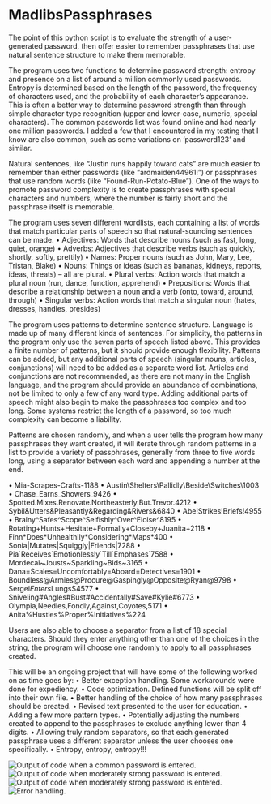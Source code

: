 # MadlibsPassphrases

The point of this python script is to evaluate the strength of a user-generated password, then offer easier to remember passphrases that use natural sentence structure to make them memorable.

The program uses two functions to determine password strength: entropy and presence on a list of around a million commonly used passwords. Entropy is determined based on the length of the password, the frequency of characters used, and the probability of each character’s appearance. This is often a better way to determine password strength than through simple character type recognition (upper and lower-case, numeric, special characters). The common passwords list was found online and had nearly one million passwords. I added a few that I encountered in my testing that I know are also common, such as some variations on ‘password123’ and similar.

Natural sentences, like “Justin runs happily toward cats” are much easier to remember than either passwords (like “ardmaiden44961!”) or passphrases that use random words (like “Found-Run-Potato-Blue”). One of the ways to promote password complexity is to create passphrases with special characters and numbers, where the number is fairly short and the passphrase itself is memorable.

The program uses seven different wordlists, each containing a list of words that match particular parts of speech so that natural-sounding sentences can be made.
•	Adjectives: Words that describe nouns (such as fast, long, quiet, orange)
•	Adverbs: Adjectives that describe verbs (such as quickly, shortly, softly, prettily)
•	Names: Proper nouns (such as John, Mary, Lee, Tristan, Blake)
•	Nouns: Things or ideas (such as bananas, kidneys, reports, ideas, threats) – all are plural.
•	Plural verbs: Action words that match a plural noun (run, dance, function, apprehend)
•	Prepositions: Words that describe a relationship between a noun and a verb (onto, toward, around, through)
•	Singular verbs: Action words that match a singular noun (hates, dresses, handles, presides)

The program uses patterns to determine sentence structure. Language is made up of many different kinds of sentences. For simplicity, the patterns in the program only use the seven parts of speech listed above. This provides a finite number of patterns, but it should provide enough flexibility. Patterns can be added, but any additional parts of speech (singular nouns, articles, conjunctions) will need to be added as a separate word list. Articles and conjunctions are not recommended, as there are not many in the English language, and the program should provide an abundance of combinations, not be limited to only a few of any word type. Adding additional parts of speech might also begin to make the passphrases too complex and too long. Some systems restrict the length of a password, so too much complexity can become a liability.

Patterns are chosen randomly, and when a user tells the program how many passphrases they want created, it will iterate through random patterns in a list to provide a variety of passphrases, generally from three to five words long, using a separator between each word and appending a number at the end.

•	Mia-Scrapes-Crafts-1188
•	Austin\Shelters\Pallidly\Beside\Switches\1003
•	Chase_Earns_Showers_9426
•	Spotted.Mixes.Renovate.Northeasterly.But.Trevor.4212
•	Sybil&Utters&Pleasantly&Regarding&Rivers&6840
•	Abe!Strikes!Briefs!4955
•	Brainy^Safes^Scope^Selfishly^Over^Eloise^8195
•	Rotating+Hunts+Hesitate+Formally+Closeby+Juanita+2118
•	Finn\*Does\*Unhealthily\*Considering\*Maps\*400
•	Sonia|Mutates|Squiggly|Friends|7288
•	Pia\`Receives\`Emotionlessly\`Till\`Emphases\`7588
•	Mordecai\~Jousts\~Sparkling\~Bids\~3165
•	Dana=Scales=Uncomfortably=Aboard=Detectives=1901
•	Boundless@Armies@Procure@Gaspingly@Opposite@Ryan@9798
•	Sergei$Enters$Lungs$4577
•	Sniveling#Angles#Bust#Accidentally#Save#Kylie#6773
•	Olympia,Needles,Fondly,Against,Coyotes,5171
•	Anita%Hustles%Proper%Initiatives%224


Users are also able to choose a separator from a list of 18 special characters. Should they enter anything other than one of the choices in the string, the program will choose one randomly to apply to all passphrases created.

This will be an ongoing project that will have some of the following worked on as time goes by:
•	Better exception handling. Some workarounds were done for expediency.
•	Code optimization. Defined functions will be split off into their own file.
•	Better handling of the choice of how many passphrases should be created.
•	Revised text presented to the user for education.
•	Adding a few more pattern types.
•	Potentially adjusting the numbers created to append to the passphrases to exclude anything lower than 4 digits.
•	Allowing truly random separators, so that each generated passphrase uses a different separator unless the user chooses one specifically.
•	Entropy, entropy, entropy!!!


 <img src="https://i.imgur.com/2lKlK5Y.png" alt="Output of code when a common password is entered.">
 
 <img src="https://i.imgur.com/hsHnols.png" alt="Output of code when moderately strong password is entered.">

 <img src="https://i.imgur.com/w0aGyIM.png" alt="Output of code when moderately strong password is entered.">

 <img src="https://i.imgur.com/Jwo0Fhw.png" alt="Error handling.">
